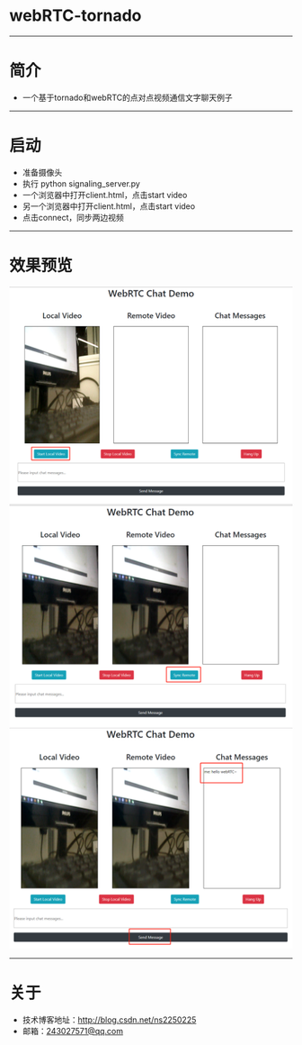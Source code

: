 # webRTC-tornado

---

# 简介
- 一个基于tornado和webRTC的点对点视频通信文字聊天例子

---

# 启动
- 准备摄像头
- 执行 python signaling_server.py
- 一个浏览器中打开client.html，点击start video
- 另一个浏览器中打开client.html，点击start video
- 点击connect，同步两边视频

---
# 效果预览
![](./screenshot/1.png)
![](./screenshot/2.png)
![](./screenshot/3.png)


---
# 关于
- 技术博客地址：http://blog.csdn.net/ns2250225
- 邮箱：243027571@qq.com

